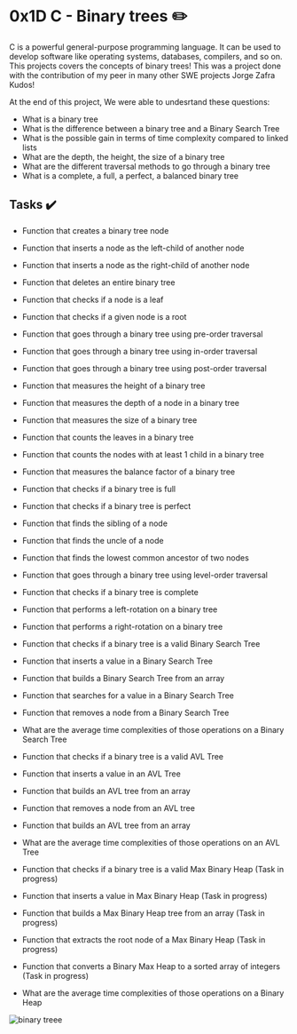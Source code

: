 # 0x1D C - Binary trees ✏️

C is a powerful general-purpose programming language. It can be used to develop software like operating systems, databases, compilers, and so on. This projects covers the concepts of binary trees! This was a project done with the contribution of my peer in many other SWE projects Jorge Zafra Kudos!

At the end of this project, We were able to undesrtand these questions:

- What is a binary tree
- What is the difference between a binary tree and a Binary Search Tree
- What is the possible gain in terms of time complexity compared to linked lists
- What are the depth, the height, the size of a binary tree
- What are the different traversal methods to go through a binary tree
- What is a complete, a full, a perfect, a balanced binary tree


## Tasks ✔️

 * Function that creates a binary tree node
 * Function that inserts a node as the left-child of another node
 * Function that inserts a node as the right-child of another node
 * Function that deletes an entire binary tree
 * Function that checks if a node is a leaf
 * Function that checks if a given node is a root
 * Function that goes through a binary tree using pre-order traversal
 * Function that goes through a binary tree using in-order traversal
 * Function that goes through a binary tree using post-order traversal
 * Function that measures the height of a binary tree
 * Function that measures the depth of a node in a binary tree
 * Function that measures the size of a binary tree
 * Function that counts the leaves in a binary tree
 * Function that counts the nodes with at least 1 child in a binary tree
 * Function that measures the balance factor of a binary tree
 * Function that checks if a binary tree is full
 * Function that checks if a binary tree is perfect
 * Function that finds the sibling of a node
 * Function that finds the uncle of a node
 * Function that finds the lowest common ancestor of two nodes
 * Function that goes through a binary tree using level-order traversal
 * Function that checks if a binary tree is complete
 * Function that performs a left-rotation on a binary tree
 * Function that performs a right-rotation on a binary tree
 * Function that checks if a binary tree is a valid Binary Search Tree
 * Function that inserts a value in a Binary Search Tree
 * Function that builds a Binary Search Tree from an array
 * Function that searches for a value in a Binary Search Tree
 * Function that removes a node from a Binary Search Tree

 *  What are the average time complexities of those operations on a Binary Search Tree

 * Function that checks if a binary tree is a valid AVL Tree
 * Function that inserts a value in an AVL Tree
 * Function that builds an AVL tree from an array
 * Function that removes a node from an AVL tree
 * Function that builds an AVL tree from an array
 * What are the average time complexities of those operations on an AVL Tree
 * Function that checks if a binary tree is a valid Max Binary Heap (Task in progress)
 * Function that inserts a value in Max Binary Heap (Task in progress)
 * Function that builds a Max Binary Heap tree from an array (Task in progress)
 * Function that extracts the root node of a Max Binary Heap (Task in progress)
 * Function that converts a Binary Max Heap to a sorted array of integers (Task in progress)
 * What are the average time complexities of those operations on a Binary Heap

![binary treee](https://github.com/Medo20300/binary_trees/assets/135258669/9e28427b-8365-46d2-abda-7d02fcb90ba1)
